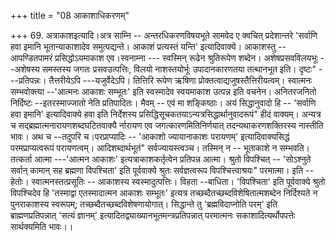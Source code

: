 +++
title = "08 आकाशाधिकरणम्"

+++
69. अत्राकाशइत्यादि।अत्र साम्नि -- अन्तरधिकरणविषयभूते सामवेद ए क्वचित् प्रदेशान्तरे 'सर्वाणि हवा इमानि भूतान्याकाशादेव समुत्पद्यन्ते। आकाशं प्रत्यस्तं यन्ति' इत्यादिवाक्ये। आकाशस्तु --आपण्डितपामरं प्रसिद्धोऽयमाकाश एव।स्वनाम्ना --- स्वस्मिन् रूढेन श्रुतिरूपेण शब्देन। अशेषप्रसवविलयभूः --अशेषस्य समस्तस्य जगतः प्रसवउत्पत्तिः, विलयो नाशस्तयोर्भूः उपादानकारणतया तत्थानभूत इति। दृष्टः" ---प्रतिपन्नः। तैत्तरीयेऽपि ---यजुर्वेदेऽपि। तित्तिरि रूपेण ऋषिणा प्रोक्तत्वाद्यजुषस्तैत्तिरीयत्वम्। स्वात्मनः सम्भवोक्त्या --'आत्मनः आकाशः सम्भूतः' इति स्वस्मादेव स्वयमाकाश उत्पन्न इति वचनेन। अनितरजनितो निर्दिष्टः --इतरस्माज्जातो नेति प्रतिपादितः। मैवम् -- एवं मा शङ्किष्ठाः। अयं सिद्धानुवादो हि -- 'सर्वाणि हवा इमानि' इत्यादिवाक्ये हवा इति निर्देशस्य प्रसिद्धिसूचकतयाऽन्यत्रसिद्धार्थानुवादरूपं" हीदं वाक्यम्। अन्यत्र च सद्ब्रह्मात्मनारायणशब्दघटितवाक्यै र्नारायण एव जगत्कारणमितिनिर्णयात् तदन्यथाकरणशक्तिरस्य नास्तीति भावः। अथ च --तदुपरि च।परप्राप्यादिः -- 'आकाशो ज्यायानाकाशः परायणम्' इत्यादिवाक्यसिद्धं परमप्राप्यत्वरूपं परायणत्वम्। आदिशब्दार्थभूतं" सर्वज्यायस्त्वञ्च। तस्मिन् न -- भूताकाशे न सम्भवति।तत्कर्ता आत्मा ---'आत्मन आकाशः' इत्यत्राकाशकर्तृत्वेन प्रतिपन्न आत्मा। श्रुतो विपश्चित् -- 'सोऽश्नुते सर्वान् कामान् सह ब्रह्मणा विपश्चिता' इति पूर्ववाक्ये श्रुतः सर्वज्ञत्वरूप विपश्चित्त्वाश्रयः" परमात्मा। इति --हेतोः। स्वात्मनस्तत्प्रसूतिः -- आकाशस्य स्वस्मादुत्पत्तिः। विहता --बाधिता। 'विपश्चिता' इति पूर्ववाक्ये श्रुतो विपश्चिदेव हि 'तस्माद्वा एतस्मादात्मन आकाशः सम्भूतः' इत्यत्र तच्छब्दैतच्छब्दविशेषितात्मशब्देन निर्दिश्यते न पुनराकाशस्य स्वरूपम्; तच्छब्दैतच्छब्दविशेषणायोगात्। सिद्धान्ते तु 'ब्रह्मविदाप्नोति परम्' इति ब्राह्मणप्रतिपन्नात् 'सत्यं ज्ञानम्' इत्यादितद्व्याख्यानभूतमन्त्रप्रतिपन्नात् परमात्मनः सकाशादित्यर्थोपपत्तेः सार्थक्यमिति भावः।।
